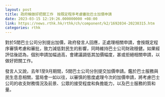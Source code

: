 ```yaml
---
layout: post
title: 政府稱做好把關工作　按既定程序考慮審批巴士加價申請
date: 2023-03-15 12:19:26.000000000 +08:00
link: https://news.rthk.hk/rthk/ch/component/k2/1692034-20230315.htm
categories: rthk
---
```


對於5間巴士公司分別提出加價，政府發言人回應，正處理相關申請，會按既定程序審慎考慮和審批，致力減低對民生的影響，同時維持巴士公司財政穩健。如果經評估後認為，個別申請加幅過高，會建議調低其加價幅度，甚或拒絕相關申請，以做好把關工作。

發言人又說，去年1至9月期間，5間巴士公司分別提交加價申請。鑑於巴士服務與民生息息相關，當局會一如以往，以審慎的態度處理今次的加價申請，將考慮巴士公司的收支財務情況及前景、公眾的接受程度和負擔能力，以及巴士服務的質和量。
